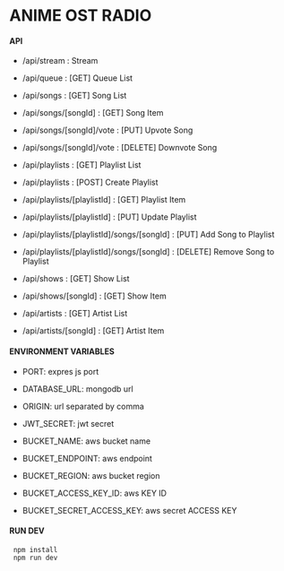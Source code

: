 # ANIME OST RADIO

#### API

-   /api/stream : Stream

-   /api/queue : [GET] Queue List

-   /api/songs : [GET] Song List
-   /api/songs/[songId] : [GET] Song Item
-   /api/songs/[songId]/vote : [PUT] Upvote Song
-   /api/songs/[songId]/vote : [DELETE] Downvote Song

-   /api/playlists : [GET] Playlist List
-   /api/playlists : [POST] Create Playlist
-   /api/playlists/[playlistId] : [GET] Playlist Item
-   /api/playlists/[playlistId] : [PUT] Update Playlist
-   /api/playlists/[playlistId]/songs/[songId] : [PUT] Add Song to Playlist
-   /api/playlists/[playlistId]/songs/[songId] : [DELETE] Remove Song to Playlist

-   /api/shows : [GET] Show List
-   /api/shows/[songId] : [GET] Show Item

-   /api/artists : [GET] Artist List
-   /api/artists/[songId] : [GET] Artist Item

#### ENVIRONMENT VARIABLES

-   PORT: expres js port
-   DATABASE_URL: mongodb url
-   ORIGIN: url separated by comma
-   JWT_SECRET: jwt secret

-   BUCKET_NAME: aws bucket name
-   BUCKET_ENDPOINT: aws endpoint
-   BUCKET_REGION: aws bucket region
-   BUCKET_ACCESS_KEY_ID: aws KEY ID
-   BUCKET_SECRET_ACCESS_KEY: aws secret ACCESS KEY

#### RUN DEV

```
 npm install
 npm run dev
```
